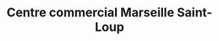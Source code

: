 ---
title: "Centre commercial Marseille Saint-Loup"
url: /marseille/centre-commercial-marseille-saint-loup/
shop: Einkaufszentrum
---